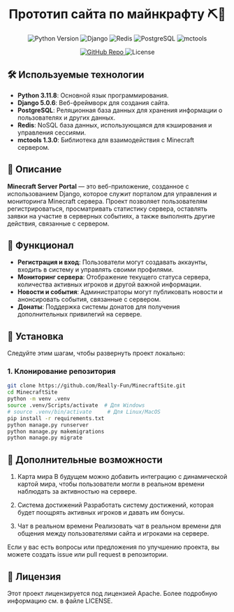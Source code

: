 <h1 align="center">Прототип сайта по майнкрафту ⛏🧱</h1>

<p align="center">
  <img src="https://img.shields.io/badge/Python-3.11.8-blue" alt="Python Version"/>
  <img src="https://img.shields.io/badge/Django-5.0.6-orange" alt="Django"/>
  <img src="https://img.shields.io/badge/NoSQL-Redis-red" alt="Redis"/>
  <img src="https://img.shields.io/badge/SQL-Postgres-yellow" alt="PostgreSQL"/>
  <img src="https://img.shields.io/badge/mctools-1.3.0-green" alt="mctools"/>
</p>

<p align="center">
  <a href="https://github.com/Really-Fun/MinecraftSite" target="_blank" rel="noreferrer">
    <img src="https://img.shields.io/badge/GitHub-Repo-black" alt="GitHub Repo"/>
  </a>
  <img src="https://img.shields.io/badge/license-Apache-green" alt="License"/>
</p>

## 🛠 Используемые технологии

- **Python 3.11.8**: Основной язык программирования.
- **Django 5.0.6**: Веб-фреймворк для создания сайта.
- **PostgreSQL**: Реляционная база данных для хранения информации о пользователях и других данных.
- **Redis**: NoSQL база данных, использующаяся для кэширования и управления сессиями.
- **mctools 1.3.0**: Библиотека для взаимодействия с Minecraft сервером.

## 📖 Описание

**Minecraft Server Portal** — это веб-приложение, созданное с использованием Django, которое служит порталом для управления и мониторинга Minecraft сервера. Проект позволяет пользователям регистрироваться, просматривать статистику сервера, оставлять заявки на участие в серверных событиях, а также выполнять другие действия, связанные с сервером.

## 🚀 Функционал

- **Регистрация и вход**: Пользователи могут создавать аккаунты, входить в систему и управлять своими профилями.
- **Мониторинг сервера**: Отображение текущего статуса сервера, количества активных игроков и другой важной информации.
- **Новости и события**: Администраторы могут публиковать новости и анонсировать события, связанные с сервером.
- **Донаты**: Поддержка системы донатов для получения дополнительных привилегий на сервере.

## 📂 Установка

Следуйте этим шагам, чтобы развернуть проект локально:

### 1. Клонирование репозитория

```bash
git clone https://github.com/Really-Fun/MinecraftSite.git
cd MinecraftSite
python -m venv .venv
source .venv/Scripts/activate  # Для Windows
# source .venv/bin/activate     # Для Linux/MacOS
pip install -r requirements.txt
python manage.py runserver
python manage.py makemigrations
python manage.py migrate
```

## 🌟 Дополнительные возможности
1. Карта мира
В будущем можно добавить интеграцию с динамической картой мира, чтобы пользователи могли в реальном времени наблюдать за активностью на сервере.

2. Система достижений
Разработать систему достижений, которая будет поощрять активных игроков и давать им бонусы.

3. Чат в реальном времени
Реализовать чат в реальном времени для общения между пользователями сайта и игроками на сервере.

Если у вас есть вопросы или предложения по улучшению проекта, вы можете создать issue или pull request в репозитории.

## 📄 Лицензия
Этот проект лицензируется под лицензией Apache. Более подробную информацию см. в файле LICENSE.
